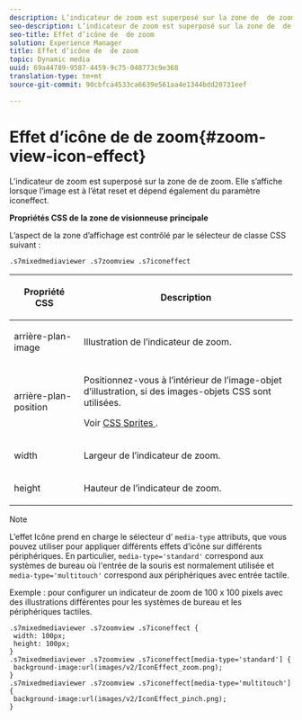 ```yaml
---
description: L’indicateur de zoom est superposé sur la zone de  de zoom. Elle s’affiche lorsque l’image est à l’état reset et dépend également du paramètre iconeffect.
seo-description: L’indicateur de zoom est superposé sur la zone de  de zoom. Elle s’affiche lorsque l’image est à l’état reset et dépend également du paramètre iconeffect.
seo-title: Effet d’icône de  de zoom
solution: Experience Manager
title: Effet d’icône de  de zoom
topic: Dynamic media
uuid: 69a44789-9587-4459-9c75-048773c9e368
translation-type: tm+mt
source-git-commit: 90cbfca4533ca6639e561aa4e1344bdd20731eef

---
```



# Effet d’icône de  de zoom{#zoom-view-icon-effect}

L’indicateur de zoom est superposé sur la zone de  de zoom. Elle s’affiche lorsque l’image est à l’état reset et dépend également du paramètre iconeffect.

<!--<a id="section_061E550C1C1D4DB2BD663A898895B38C"></a>-->

**Propriétés CSS de la zone de visionneuse principale**

L’aspect de la zone d’affichage est contrôlé par le sélecteur de classe CSS suivant :

```
.s7mixedmediaviewer .s7zoomview .s7iconeffect
```

<table id="table_94EE3F5BBE4547C0B4943471CEE7EDE4"> 
 <thead> 
  <tr> 
   <th colname="col1" class="entry"> <p> Propriété CSS </p> </th> 
   <th colname="col2" class="entry"> <p>Description </p> </th> 
  </tr> 
 </thead>
 <tbody> 
  <tr> 
   <td colname="col1"> <p> <span class="codeph"> arrière-plan-image </span> </p> </td> 
   <td colname="col2"> <p> Illustration de l’indicateur de zoom. </p> </td> 
  </tr> 
  <tr> 
   <td colname="col1"> <p> <span class="codeph"> arrière-plan-position </span> </p> </td> 
   <td colname="col2"> <p> Positionnez-vous à l’intérieur de l’image-objet d’illustration, si des images-objets CSS sont utilisées. </p> <p>Voir <a href="../../../c-html5-s7-aem-asset-viewers/c-html5-mixedmedia-viewer-about/c-html5-mixedmedia-viewer-customizingviewer/c-html5-mixedmedia-viewer-customizingviewer.md#section-209a43dfbddf4fc589e79cddaf233f50" format="dita" scope="local"> CSS Sprites </a>. </p> </td> 
  </tr> 
  <tr> 
   <td colname="col1"> <p> <span class="codeph"> width </span> </p> </td> 
   <td colname="col2"> <p>Largeur de l’indicateur de zoom. </p> </td> 
  </tr> 
  <tr> 
   <td colname="col1"> <p> <span class="codeph"> height </span> </p> </td> 
   <td colname="col2"> <p>Hauteur de l’indicateur de zoom. </p> </td> 
  </tr> 
 </tbody> 
</table>

>[!NOTE]
>
>L’effet Icône prend en charge le sélecteur d’ `media-type` attributs, que vous pouvez utiliser pour appliquer différents effets d’icône sur différents périphériques. En particulier, `media-type='standard'` correspond aux systèmes de bureau où l&#39;entrée de la souris est normalement utilisée et `media-type='multitouch'` correspond aux périphériques avec entrée tactile.

Exemple : pour configurer un indicateur de zoom de 100 x 100 pixels avec des illustrations différentes pour les systèmes de bureau et les périphériques tactiles.

```
.s7mixedmediaviewer .s7zoomview .s7iconeffect { 
 width: 100px; 
 height: 100px; 
} 
.s7mixedmediaviewer .s7zoomview .s7iconeffect[media-type='standard'] { 
 background-image:url(images/v2/IconEffect_zoom.png); 
} 
.s7mixedmediaviewer .s7zoomview .s7iconeffect[media-type='multitouch'] { 
 background-image:url(images/v2/IconEffect_pinch.png); 
}
```

